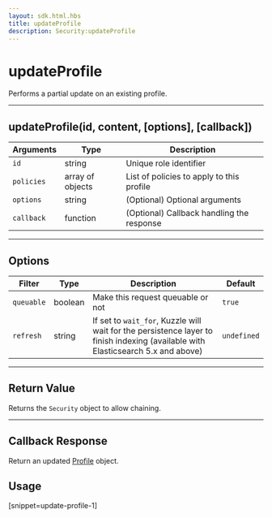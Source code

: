 ```yaml
---
layout: sdk.html.hbs
title: updateProfile
description: Security:updateProfile
---
```


# updateProfile

Performs a partial update on an existing profile.

---

## updateProfile(id, content, [options], [callback])

| Arguments  | Type             | Description                               |
| ---------- | ---------------- | ----------------------------------------- |
| `id`       | string           | Unique role identifier                    |
| `policies` | array of objects | List of policies to apply to this profile |
| `options`  | string           | (Optional) Optional arguments             |
| `callback` | function         | (Optional) Callback handling the response |

---

## Options

| Filter     | Type    | Description                                                                                                                      | Default     |
| ---------- | ------- | -------------------------------------------------------------------------------------------------------------------------------- | ----------- |
| `queuable` | boolean | Make this request queuable or not                                                                                                | `true`      |
| `refresh`  | string  | If set to `wait_for`, Kuzzle will wait for the persistence layer to finish indexing (available with Elasticsearch 5.x and above) | `undefined` |

---

## Return Value

Returns the `Security` object to allow chaining.

---

## Callback Response

Return an updated [Profile](/sdk-reference/android/3/profile) object.

## Usage

[snippet=update-profile-1]
